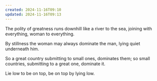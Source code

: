 ```yaml
---
created: 2024-11-16T09:10
updated: 2024-11-16T09:13
---
```



The polity of greatness
runs downhill like a river to the sea,
joining with everything,
woman to everything.

By stillness the woman
may always dominate the man,
lying quiet underneath him.

So a great country
submitting to small ones, dominates them;
so small countries,
submitting to a great one, dominate it.

Lie low to be on top,
be on top by lying low.



